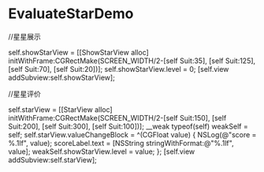 # EvaluateStarDemo

//星星展示

self.showStarView = [[ShowStarView alloc] initWithFrame:CGRectMake(SCREEN_WIDTH/2-[self Suit:35], [self Suit:125], [self Suit:70], [self Suit:20])];
self.showStarView.level = 0;
[self.view addSubview:self.showStarView];
    
//星星评价

self.starView = [[StarView alloc] initWithFrame:CGRectMake(SCREEN_WIDTH/2-[self Suit:150], [self Suit:200], [self Suit:300], [self Suit:100])];
__weak typeof(self) weakSelf = self;
self.starView.valueChangeBlock = ^(CGFloat value) {
    NSLog(@"score = %.1lf", value);
    scoreLabel.text = [NSString stringWithFormat:@"%.1lf", value];
    weakSelf.showStarView.level = value;
};
[self.view addSubview:self.starView];
